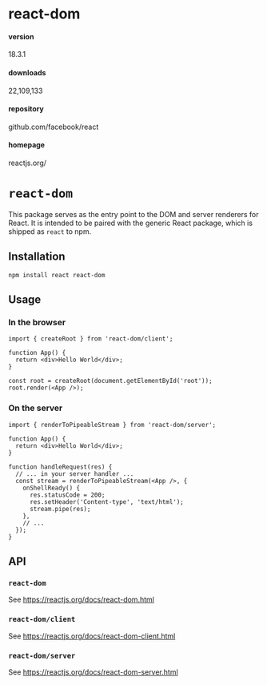 
# react-dom 


#### version
18.3.1  


#### downloads
22,109,133 


#### repository
github.com/facebook/react 


#### homepage
reactjs.org/ 






# `react-dom`

This package serves as the entry point to the DOM and server renderers for
React. It is intended to be paired with the generic React package, which is
shipped as `react` to npm.

## Installation

    
    
    npm install react react-dom

## Usage

### In the browser

    
    
    import { createRoot } from 'react-dom/client';
    
    function App() {
      return <div>Hello World</div>;
    }
    
    const root = createRoot(document.getElementById('root'));
    root.render(<App />);

### On the server

    
    
    import { renderToPipeableStream } from 'react-dom/server';
    
    function App() {
      return <div>Hello World</div>;
    }
    
    function handleRequest(res) {
      // ... in your server handler ...
      const stream = renderToPipeableStream(<App />, {
        onShellReady() {
          res.statusCode = 200;
          res.setHeader('Content-type', 'text/html');
          stream.pipe(res);
        },
        // ...
      });
    }

## API

### `react-dom`

See <https://reactjs.org/docs/react-dom.html>

### `react-dom/client`

See <https://reactjs.org/docs/react-dom-client.html>

### `react-dom/server`

See <https://reactjs.org/docs/react-dom-server.html>





            